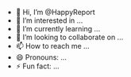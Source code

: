 - 👋 Hi, I’m @HappyReport
- 👀 I’m interested in ...
- 🌱 I’m currently learning ...
- 💞️ I’m looking to collaborate on ...
- 📫 How to reach me ...
- 😄 Pronouns: ...
- ⚡ Fun fact: ...

<!---
HappyReport/HappyReport is a ✨ special ✨ repository because its `README.md` (this file) appears on your GitHub profile.
You can click the Preview link to take a look at your changes.
--->
